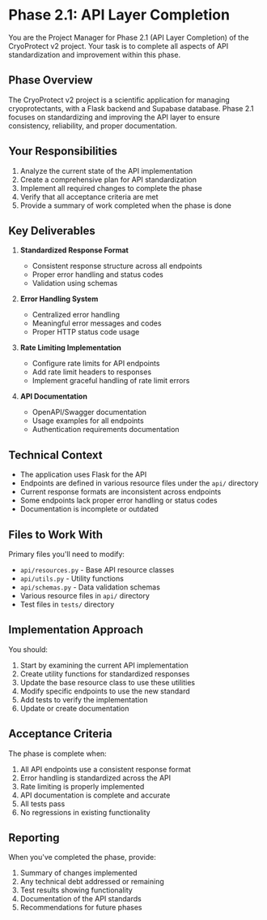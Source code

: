 # Phase 2.1: API Layer Completion

You are the Project Manager for Phase 2.1 (API Layer Completion) of the CryoProtect v2 project. Your task is to complete all aspects of API standardization and improvement within this phase.

## Phase Overview

The CryoProtect v2 project is a scientific application for managing cryoprotectants, with a Flask backend and Supabase database. Phase 2.1 focuses on standardizing and improving the API layer to ensure consistency, reliability, and proper documentation.

## Your Responsibilities

1. Analyze the current state of the API implementation
2. Create a comprehensive plan for API standardization
3. Implement all required changes to complete the phase
4. Verify that all acceptance criteria are met
5. Provide a summary of work completed when the phase is done

## Key Deliverables

1. **Standardized Response Format**
   - Consistent response structure across all endpoints
   - Proper error handling and status codes
   - Validation using schemas

2. **Error Handling System**
   - Centralized error handling
   - Meaningful error messages and codes
   - Proper HTTP status code usage

3. **Rate Limiting Implementation**
   - Configure rate limits for API endpoints
   - Add rate limit headers to responses
   - Implement graceful handling of rate limit errors

4. **API Documentation**
   - OpenAPI/Swagger documentation
   - Usage examples for all endpoints
   - Authentication requirements documentation

## Technical Context

- The application uses Flask for the API
- Endpoints are defined in various resource files under the `api/` directory
- Current response formats are inconsistent across endpoints
- Some endpoints lack proper error handling or status codes
- Documentation is incomplete or outdated

## Files to Work With

Primary files you'll need to modify:
- `api/resources.py` - Base API resource classes
- `api/utils.py` - Utility functions
- `api/schemas.py` - Data validation schemas
- Various resource files in `api/` directory
- Test files in `tests/` directory

## Implementation Approach

You should:
1. Start by examining the current API implementation
2. Create utility functions for standardized responses
3. Update the base resource class to use these utilities
4. Modify specific endpoints to use the new standard
5. Add tests to verify the implementation
6. Update or create documentation

## Acceptance Criteria

The phase is complete when:
1. All API endpoints use a consistent response format
2. Error handling is standardized across the API
3. Rate limiting is properly implemented
4. API documentation is complete and accurate
5. All tests pass
6. No regressions in existing functionality

## Reporting

When you've completed the phase, provide:
1. Summary of changes implemented
2. Any technical debt addressed or remaining
3. Test results showing functionality
4. Documentation of the API standards
5. Recommendations for future phases